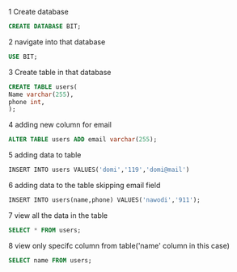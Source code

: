 
1 Create database 
```sql
CREATE DATABASE BIT;
```

2 navigate into that database
```sql
USE BIT;
```

3 Create table in that database
```sql
CREATE TABLE users(
Name varchar(255),
phone int,  
);
```

4 adding new column for email
```sql
ALTER TABLE users ADD email varchar(255);
```

5 adding data to table
```sql
INSERT INTO users VALUES('domi','119','domi@mail')
```

6 adding data to the table skipping email field
```sql
INSERT INTO users(name,phone) VALUES('nawodi','911');
```
7 view all the data in the table
```sql
SELECT * FROM users;
```

8 view only specifc column from table('name' column in this case)
```sql
SELECT name FROM users;
```

